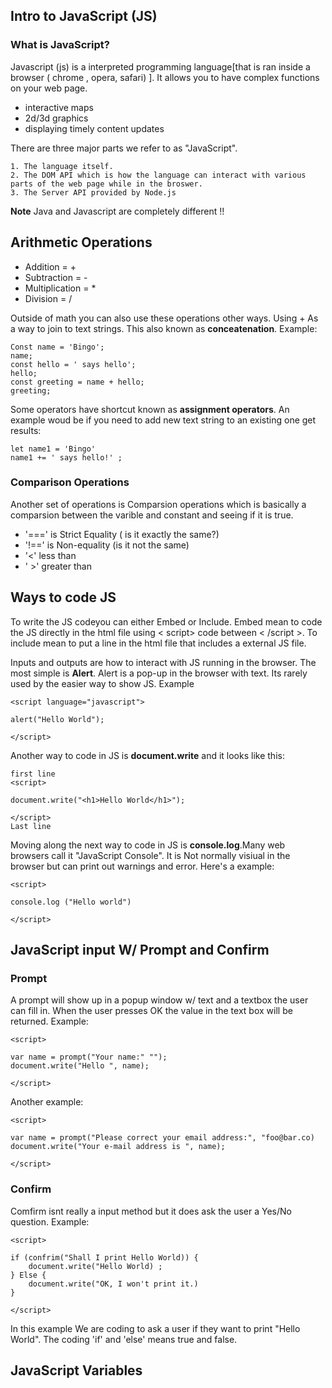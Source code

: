 ## Intro to JavaScript (JS)

### What is JavaScript?
Javascript (js) is a interpreted programming language[that is ran inside a browser ( chrome , opera, safari)
]. It allows you to have complex functions on your web page. 
- interactive maps
- 2d/3d graphics
- displaying timely content updates

There are three major parts we refer to as "JavaScript".
    
    1. The language itself.
    2. The DOM API which is how the language can interact with various parts of the web page while in the broswer. 
    3. The Server API provided by Node.js 

**Note** Java and Javascript are completely different !!

##  Arithmetic Operations 
- Addition = +
- Subtraction = -
- Multiplication = *
- Division = /

Outside of math you can also use these operations other ways.
Using + As a way to join to text strings. This also known as **conceatenation**. 
Example: 


    Const name = 'Bingo';
    name;
    const hello = ' says hello';
    hello;
    const greeting = name + hello;
    greeting;

Some operators have shortcut known as **assignment operators**.
An example woud be if you need to add new text string to an existing one get results:

    let name1 = 'Bingo'
    name1 += ' says hello!' ;

### Comparison Operations

Another set of operations is Comparsion operations which is basically a comparsion between the varible and constant and seeing if it is true.
- '===' is Strict Equality ( is it exactly the same?)
- '!==' is Non-equality (is it not the same)
- '<' less than 
- ' >' greater than

## Ways to code JS
To write the JS codeyou can either Embed or Include. Embed mean to code the JS directly in the html file using < script> code between < /script >. To include mean to put a line in the html file that includes a external JS file.


Inputs and outputs are how to interact with JS running in the browser. 
The most simple is **Alert**.
Alert is a pop-up in the browser with text. Its rarely used by the easier way to show JS. Example

    <script language="javascript">

    alert("Hello World");

    </script>

Another way to code in JS is **document.write** and it looks like this:

    first line
    <script>

    document.write("<h1>Hello World</h1>");

    </script>
    Last line 

Moving along the next way to code in JS is **console.log**.Many web browsers call it "JavaScript Console". It is Not normally visiual in the browser but can print out  warnings and error. Here's a example:

    <script>

    console.log ("Hello world")

    </script>


## JavaScript input W/ Prompt and Confirm

### Prompt

A prompt will show up in a popup window w/ text and a textbox the user can fill in. When the user presses OK the value in the text box will be returned. Example:

    <script>

    var name = prompt("Your name:" "");
    document.write("Hello ", name);

    </script>

Another example:

    <script>

    var name = prompt("Please correct your email address:", "foo@bar.co)
    document.write("Your e-mail address is ", name);

    </script>

### Confirm

Comfirm isnt really a input method but it does ask the user a Yes/No question.
Example:

    <script>

    if (confrim("Shall I print Hello World)) {
        document.write("Hello World) ;
    } Else {
        document.write("OK, I won't print it.)
    }
    
    </script>

In this example We are coding to ask a user if they want to print "Hello World".
The coding 'if' and 'else' means true and false.

## JavaScript Variables


